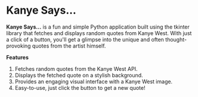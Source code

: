 # Kanye Says...

**Kanye Says...** is a fun and simple Python application built using the tkinter library that fetches and displays random quotes from Kanye West. With just a click of a button, you'll get a glimpse into the unique and often thought-provoking quotes from the artist himself.

**Features**
1. Fetches random quotes from the Kanye West API.
2. Displays the fetched quote on a stylish background.
3. Provides an engaging visual interface with a Kanye West image.
4. Easy-to-use, just click the button to get a new quote!
